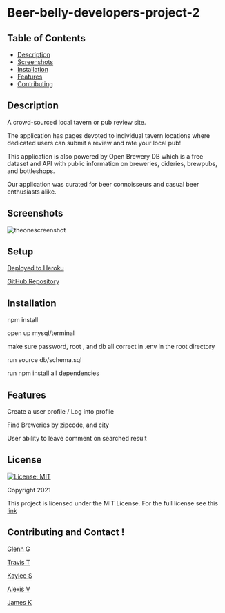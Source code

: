 # Beer-belly-developers-project-2

## Table of Contents

- [Description](#description)
- [Screenshots](#screenshots)
- [Installation](#installation)
- [Features](#features)
- [Contributing](#contributing)

## Description

A crowd-sourced local tavern or pub review site.

The application has pages devoted to individual tavern locations where dedicated users can submit a review and rate your local pub!

This application is also powered by Open Brewery DB which is a free dataset and API with public information on breweries, cideries, brewpubs, and bottleshops.

Our application was curated for beer connoisseurs and casual beer enthusiasts alike.

## Screenshots

![theonescreenshot](https://user-images.githubusercontent.com/87151585/142794105-b0352b43-331d-43d3-ab5a-fa3aa6a5ecfa.jpg)


## Setup

[Deployed to Heroku]()

[GitHub Repository](https://github.com/ggamb/Beer-belly-developers-project-2)

## Installation

npm install

open up mysql/terminal

make sure password, root , and db all correct in .env in the root directory

run source db/schema.sql

run npm install all dependencies

## Features

Create a user profile / Log into profile

Find Breweries by zipcode, and city

User ability to leave comment on searched result

## License

[![License: MIT](https://img.shields.io/badge/License-MIT-red.svg)](https://opensource.org/licenses/MIT)

Copyright 2021

This project is licensed under the MIT License. For the full license see this [link](https://opensource.org/licenses/MIT)

## Contributing and Contact !

[Glenn G](https://github.com/ggamb)

[Travis T](https://github.com/tygrski)

[Kaylee S](https://github.com/kayldubs)

[Alexis V](https://github.com/Alexzoo0)

[James K](https://github.com/JustKidding22)

